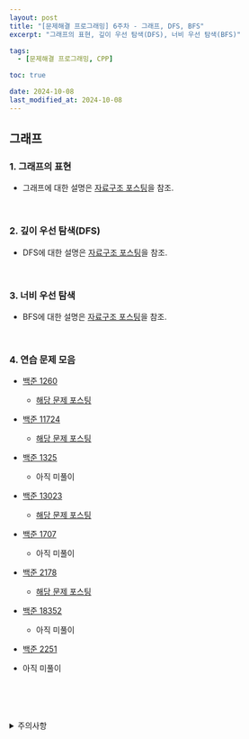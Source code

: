 ```yaml
---
layout: post
title: "[문제해결 프로그래밍] 6주차 - 그래프, DFS, BFS"
excerpt: "그래프의 표현, 깊이 우선 탐색(DFS), 너비 우선 탐색(BFS)"

tags:
  - [문제해결 프로그래밍, CPP]

toc: true

date: 2024-10-08
last_modified_at: 2024-10-08
---
```

## 그래프
### 1. 그래프의 표현
- 그래프에 대한 설명은 [자료구조 포스팅][def]을 참조.  

<br>

### 2. 깊이 우선 탐색(DFS)  
- DFS에 대한 설명은 [자료구조 포스팅][def]을 참조.  

<br>

### 3. 너비 우선 탐색
- BFS에 대한 설명은 [자료구조 포스팅][def2]을 참조.  

<br>

### 4. 연습 문제 모음

- [백준 1260][def3]  

  - [해당 문제 포스팅][def4]

- [백준 11724][def5]

  - [해당 문제 포스팅][def6]

- [백준 1325][def11]

  - 아직 미풀이

- [백준 13023][def7]

  - [해당 문제 포스팅][def13]

- [백준 1707][def8]

  - 아직 미풀이

- [백준 2178][def9]

  - [해당 문제 포스팅][def10]

- [백준 18352][def12]

  - 아직 미풀이

- [백준 2251](https://www.acmicpc.net/problem/2251)

 - 아직 미풀이

<br>
<br>
<br>
<br>
<details>
<summary>주의사항</summary>
<div markdown="1">

이 포스팅은 강원대학교 이다영 교수님의 문제해결 프로그래밍 수업을 들으며 내용을 정리 한 것입니다.  
수업 내용에 대한 저작권은 교수님께 있으니,  
다른 곳으로의 무분별한 내용 복사를 자제해 주세요.

</div>
</details>

[def]: https://orbit3230.github.io/2024/05/27/DS_week13/
[def2]: https://orbit3230.github.io/2024/06/03/DS_week14/
[def3]: https://www.acmicpc.net/problem/1260
[def4]: https://orbit3230.github.io/2024/06/10/Daily_Backjoon/
[def5]: https://www.acmicpc.net/problem/11724
[def6]: https://orbit3230.github.io/2024/06/01/Daily_Backjoon/
[def7]: https://www.acmicpc.net/problem/13023
[def8]: https://www.acmicpc.net/problem/1707
[def9]: https://www.acmicpc.net/problem/2178
[def10]: https://orbit3230.github.io/2024/06/08/Daily_Backjoon/
[def11]: https://www.acmicpc.net/problem/1325
[def12]: https://www.acmicpc.net/problem/18352
[def13]: https://orbit3230.github.io/2024/10/09/Daily_Backjoon/